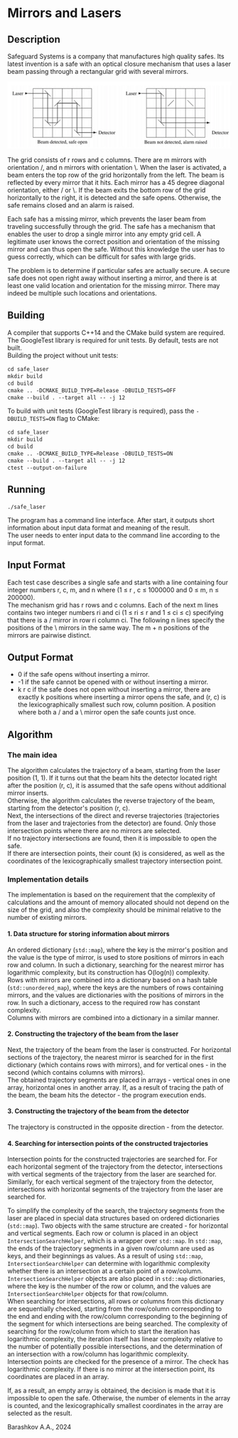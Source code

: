 # Mirrors and Lasers

## Description
Safeguard Systems is a company that manufactures high quality safes. Its latest invention is a
safe with an optical closure mechanism that uses a laser beam passing through a rectangular
grid with several mirrors.

![Illustration](illustration.png)

The grid consists of r rows and c columns. There are m mirrors with orientation /, and n mirrors
with orientation \\.
When the laser is activated, a beam enters the top row of the grid horizontally from the left. The
beam is reflected by every mirror that it hits. Each mirror has a 45 degree diagonal orientation,
either / or \\. If the beam exits the bottom row of the grid horizontally to the right, it is detected
and the safe opens. Otherwise, the safe remains closed
and an alarm is raised.

Each safe has a missing mirror, which prevents the laser beam from traveling successfully
through the grid. The safe has a mechanism that enables
the user to drop a single mirror into any empty grid cell. A legitimate user knows the correct
position and orientation of the missing mirror and can thus open the
safe. Without this knowledge the user has to guess correctly, which can be difficult for safes with
large grids.

The problem is to determine if particular safes are actually secure. A secure safe does not open
right away without inserting a mirror, and there is at least one valid location and orientation for
the missing mirror. There may indeed be multiple such locations and orientations.

## Building
A compiler that supports C++14 and the CMake build system are required.  
The GoogleTest library is required for unit tests. By default, tests are not built.  
Building the project without unit tests:
```
cd safe_laser
mkdir build
cd build
cmake .. -DCMAKE_BUILD_TYPE=Release -DBUILD_TESTS=OFF
cmake --build . --target all -- -j 12
```
To build with unit tests (GoogleTest library is required), pass the `-DBUILD_TESTS=ON` flag to CMake:
```
cd safe_laser
mkdir build
cd build
cmake .. -DCMAKE_BUILD_TYPE=Release -DBUILD_TESTS=ON
cmake --build . --target all -- -j 12
ctest --output-on-failure
```

## Running
```
./safe_laser
```
The program has a command line interface. After start, it outputs short information about input data format and meaning
of the result.  
The user needs to enter input data to the command line according to the input format.

## Input Format
Each test case describes a single safe and starts with a line containing four integer numbers r, c, m, and n
where (1 ≤ r , c ≤ 1000000 and 0 ≤ m, n ≤ 200000).  
The mechanism grid has r rows and c columns.
Each of the next m lines contains two integer numbers ri and ci (1 ≤ ri ≤ r and 1 ≤ ci ≤ c) specifying that there is a /
mirror in row ri column ci.
The following n lines specify the positions of the \\ mirrors in the same way. The m + n positions of the mirrors are
pairwise distinct.

## Output Format
- 0 if the safe opens without inserting a mirror. 
- -1 if the safe cannot be opened with or without inserting a mirror. 
- k r c if the safe does not open without inserting a mirror, there are exactly k positions where inserting a mirror
opens the safe, and (r, c) is the lexicographically smallest such row, column position. A position where both a / and a
\\ mirror open the safe counts just once.

## Algorithm

### The main idea
The algorithm calculates the trajectory of a beam, starting from the laser position (1, 1).
If it turns out that the beam hits the detector located right after the position (r, c), it is assumed that the safe
opens without additional mirror inserts.  
Otherwise, the algorithm calculates the reverse trajectory of the beam, starting from the detector's position (r, c).  
Next, the intersections of the direct and reverse trajectories (trajectories from the laser and trajectories from the
detector) are found. Only those intersection points where there are no mirrors are selected.  
If no trajectory intersections are found, then it is impossible to open the safe.  
If there are intersection points, their count (k) is considered, as well as the coordinates of the lexicographically
smallest trajectory intersection point.

### Implementation details
The implementation is based on the requirement that the complexity of calculations and the amount of memory allocated
should not depend on the size of the grid, and also the complexity should be minimal relative to the number of existing
mirrors.

#### 1. Data structure for storing information about mirrors
An ordered dictionary (`std::map`), where the key is the mirror's position and the value is the type of mirror, is used
to store positions of mirrors in each row and column. In such a dictionary, searching for the nearest mirror has
logarithmic complexity, but its construction has O(log(n)) complexity.  
Rows with mirrors are combined into a dictionary based on a hash table (`std::unordered_map`), where the keys are the
numbers of rows containing mirrors, and the values are dictionaries with the positions of mirrors in the row.
In such a dictionary, access to the required row has constant complexity.  
Columns with mirrors are combined into a dictionary in a similar manner.

#### 2. Constructing the trajectory of the beam from the laser
Next, the trajectory of the beam from the laser is constructed. For horizontal sections of the trajectory, the nearest
mirror is searched for in the first dictionary (which contains rows with mirrors), and for vertical ones - in the second
(which contains columns with mirrors).  
The obtained trajectory segments are placed in arrays - vertical ones in one array, horizontal ones in another array.
If, as a result of tracing the path of the beam, the beam hits the detector - the program execution ends.

#### 3. Constructing the trajectory of the beam from the detector
The trajectory is constructed in the opposite direction - from the detector.

#### 4. Searching for intersection points of the constructed trajectories
Intersection points for the constructed trajectories are searched for. For each horizontal segment of the trajectory
from the detector, intersections with vertical segments of the trajectory from the laser are searched for.
Similarly, for each vertical segment of the trajectory from the detector, intersections with horizontal segments of the
trajectory from the laser are searched for.

To simplify the complexity of the search, the trajectory segments from the laser are placed in special data structures
based on ordered dictionaries (`std::map`).
Two objects with the same structure are created - for horizontal and vertical segments.
Each row or column is placed in an object `IntersectionSearchHelper`, which is a wrapper over `std::map`.
In `std::map`, the ends of the trajectory segments in a given row/column are used as keys, and their beginnings as
values. As a result of using `std::map`, `IntersectionSearchHelper` can determine with logarithmic complexity whether
there is an intersection at a certain point of a row/column.
`IntersectionSearchHelper` objects are also placed in `std::map` dictionaries, where the key is the number of the row or
column, and the values are `IntersectionSearchHelper` objects for that row/column.  
When searching for intersections, all rows or columns from this dictionary are sequentially checked, starting from the
row/column corresponding to the end and ending with the row/column corresponding to the beginning of the segment for
which intersections are being searched. The complexity of searching for the row/column from which to start the iteration
has logarithmic complexity, the iteration itself has linear complexity relative to the number of potentially possible
intersections, and the determination of an intersection with a row/column has logarithmic complexity.  
Intersection points are checked for the presence of a mirror. The check has logarithmic complexity.
If there is no mirror at the intersection point, its coordinates are placed in an array.

If, as a result, an empty array is obtained, the decision is made that it is impossible to open the safe.
Otherwise, the number of elements in the array is counted, and the lexicographically smallest coordinates in the array
are selected as the result.

Barashkov A.A., 2024